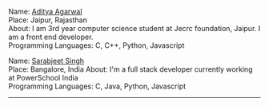 
Name: [Aditya Agarwal](https://github.com/aditya81070)  
Place: Jaipur, Rajasthan  
About: I am 3rd year computer science student at Jecrc foundation, Jaipur. I am a front end developer.  
Programming Languages: C, C++, Python, Javascript  

Name: [Sarabjeet Singh](https://github.com/singh-sarabjeet)  
Place: Bangalore, India 
About: I'm a full stack developer currently working at PowerSchool India  
Programming Languages: C, Java, Python, Javascript  

---------------------------------------------------------------------------------------------------------
